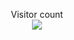 <p align="center"> 
  Visitor count<br>
  <img src="https://profile-counter.glitch.me/atharva-narkhede-leetcode/count.svg" />
</p>
